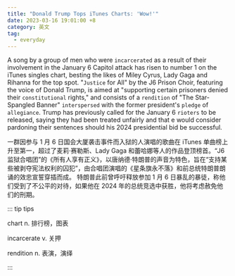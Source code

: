 ```yaml
---
title: "Donald Trump Tops iTunes Charts: 'Wow!'"
date: 2023-03-16 19:01:00 +8
category: 英文
tag:
  - everyday
---
```


A song by a group of men who were `incarcerated` as a result of their involvement in the January 6 Capitol attack has risen to number 1 on the iTunes singles chart, besting the likes of Miley Cyrus, Lady Gaga and Rihanna for the top spot. "`Justice` for All" by the J6 Prison Choir, featuring the voice of Donald Trump, is aimed at "supporting certain prisoners denied their `constitutional` rights," and consists of a `rendition` of "The Star-Spangled Banner" `interspersed` with the former president's `pledge` of `allegiance`. Trump has previously called for the January 6 `rioters` to be released, saying they had been treated unfairly and that e would consider pardoning their sentences should his 2024 presidential bid be successful.

一群因参与 1 月 6 日国会大厦袭击事件而入狱的人演唱的歌曲在 iTunes 单曲榜上升至第一，超过了麦莉·赛勒斯、Lady Gaga 和蕾哈娜等人的作品登顶榜首。“J6 监狱合唱团”的《所有人享有正义》，以唐纳德·特朗普的声音为特色，旨在“支持某些被剥夺宪法权利的囚犯”，由合唱团演唱的《星条旗永不落》和前总统特朗普朗诵的效忠宣誓穿插而成。 特朗普此前曾呼吁释放参加 1 月 6 日暴乱的暴徒，称他们受到了不公平的对待，如果他在 2024 年的总统竞选中获胜，他将考虑赦免他们的刑期。

::: tip tips

chart n. 排行榜，图表

incarcerate v. 关押

rendition n. 表演，演绎

:::
